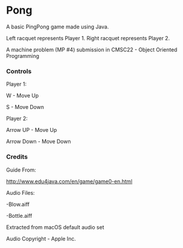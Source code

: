 # Pong

A basic PingPong game made using Java.

Left racquet represents Player 1.
Right racquet represents Player 2.

A machine problem (MP #4) submission in CMSC22 - Object Oriented Programming

### Controls

Player 1:

  W - Move Up
  
  S - Move Down
  
Player 2:

  Arrow UP - Move Up
  
  Arrow Down - Move Down


### Credits

Guide From:

http://www.edu4java.com/en/game/game0-en.html

Audio Files:

-Blow.aiff

-Bottle.aiff

Extracted from macOS default audio set

Audio Copyright - Apple Inc.




